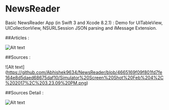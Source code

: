 # NewsReader
Basic NewsReader App (in Swift 3 and Xcode 8.2.1) : Demo for UITableView, UICollectionView, NSURLSession JSON parsing and iMessage Extension.


##Articles : 

![Alt text](https://github.com/Abhishek9634/NewsReader/blob/4665169f09f801fd7fe164e8d5daed68675daf10/Simulator%20Screen%20Shot%20Feb%204%2C%202017%2C%203.23.04%20PM.png)


##Sources :

 ![Alt text] (https://github.com/Abhishek9634/NewsReader/blob/4665169f09f801fd7fe164e8d5daed68675daf10/Simulator%20Screen%20Shot%20Feb%204%2C%202017%2C%203.23.09%20PM.png)


##Sources Detail :

 ![Alt text](https://github.com/Abhishek9634/NewsReader/blob/4665169f09f801fd7fe164e8d5daed68675daf10/Simulator%20Screen%20Shot%20Feb%204%2C%202017%2C%203.23.35%20PM.png)


